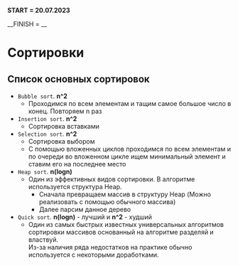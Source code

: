 __START = 20.07.2023__

__FINISH = __

# Сортировки

## Список основных сортировок
* `Bubble sort`. **n^2**
  * Проходимся по всем элементам и тащим самое большое число в конец. Повторяем n раз
* `Insertion sort`. **n^2**
  * Сортировка вставками
* `Selection sort`. **n^2**
  * Сортировка выбором
  * С помощью вложенных циклов проходимся по всем элементам и по очереди во вложенном цикле ищем минимальный элемент и
  ставим его на последнее место 
* `Heap sort`. **n(logn)**
  * Один из эффективных видов сортировки. В алгоритме используется структура Heap.
    * Сначала превращаем массив в структуру Heap (Можно реализовать с помощью обычного массива)
    * Далее парсим данное дерево
* `Quick sort`. **n(logn)** - лучший и **n^2** - худший
  * Один из самых быстрых известных универсальных алгоритмов сортировки массивов основанный на алгоритме разделяй и властвуй. \
  Из-за наличия ряда недостатков на практике обычно используется с некоторыми доработками.